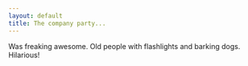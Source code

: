 ```yaml
---
layout: default
title: The company party...
---
```


Was freaking awesome. Old people with flashlights and barking dogs. Hilarious!
